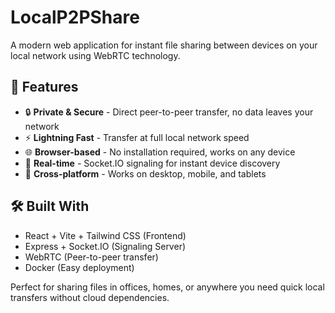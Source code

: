 # LocalP2PShare

A modern web application for instant file sharing between devices on your local network using WebRTC technology.

## 🎯 Features
- 🔒 **Private & Secure** - Direct peer-to-peer transfer, no data leaves your network
- ⚡ **Lightning Fast** - Transfer at full local network speed
- 🌐 **Browser-based** - No installation required, works on any device
- 🔄 **Real-time** - Socket.IO signaling for instant device discovery
- 📱 **Cross-platform** - Works on desktop, mobile, and tablets

## 🛠️ Built With
- React + Vite + Tailwind CSS (Frontend)
- Express + Socket.IO (Signaling Server)
- WebRTC (Peer-to-peer transfer)
- Docker (Easy deployment)

Perfect for sharing files in offices, homes, or anywhere you need quick local transfers without cloud dependencies.
